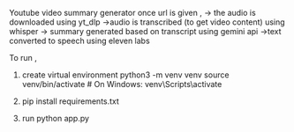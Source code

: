 Youtube video summary generator 
once url is given , 
-> the audio is downloaded using yt_dlp
->audio is transcribed (to get video content) using whisper
-> summary generated based on transcript using gemini api 
->text converted to speech using eleven labs 

To run , 
1) create virtual environment
python3 -m venv venv
source venv/bin/activate  # On Windows: venv\Scripts\activate

2) pip install requirements.txt
3) run python app.py